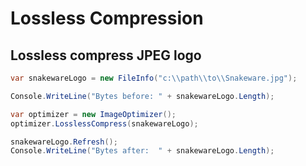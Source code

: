 # Lossless Compression

## Lossless compress JPEG logo

```C#
var snakewareLogo = new FileInfo("c:\\path\\to\\Snakeware.jpg");

Console.WriteLine("Bytes before: " + snakewareLogo.Length);

var optimizer = new ImageOptimizer();
optimizer.LosslessCompress(snakewareLogo);

snakewareLogo.Refresh();
Console.WriteLine("Bytes after:  " + snakewareLogo.Length);
```
